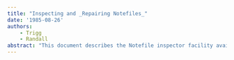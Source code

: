 ```yaml
---
title: "Inspecting and _Repairing Notefiles_"
date: '1985-08-26'
authors: 
    - Trigg
    - Randall
abstract: "This document describes the Notefile inspector facility available via the Inspect&Repair option on the Notefile Ops menu in NoteCards Release1.2i."
---
```


